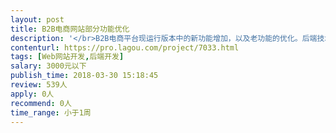 ```yaml
---                
layout: post       
title: B2B电商网站部分功能优化           
description: '</br>B2B电商平台现运行版本中的新功能增加，以及老功能的优化。后端技术的功能实现，包括搜索等功能的逻辑、产品排名逻辑。</br>'     
contenturl: https://pro.lagou.com/project/7033.html      
tags: [Web网站开发,后端开发]            
salary: 3000元以下          
publish_time: 2018-03-30 15:18:45         
review: 539人                   
apply: 0人                   
recommend: 0人                   
time_range: 小于1周              
---                 
```

